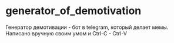 # generator_of_demotivation
Генератор демотивации - бот в telegram, который делает мемы. Написано вручную своим умом и Ctrl-C - Ctrl-V
